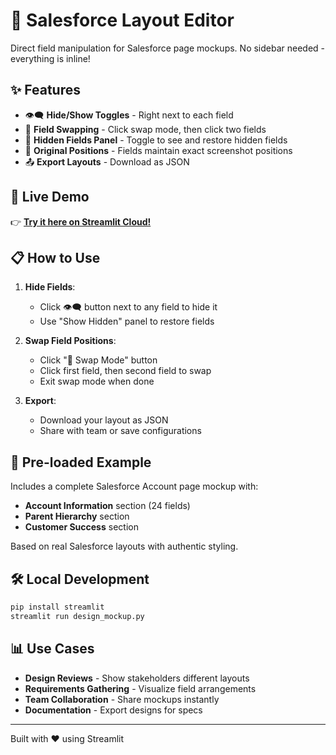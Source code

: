 # 🎯 Salesforce Layout Editor

Direct field manipulation for Salesforce page mockups. No sidebar needed - everything is inline!

## ✨ Features

- 👁️‍🗨️ **Hide/Show Toggles** - Right next to each field
- 🔄 **Field Swapping** - Click swap mode, then click two fields  
- 📂 **Hidden Fields Panel** - Toggle to see and restore hidden fields
- 📱 **Original Positions** - Fields maintain exact screenshot positions
- 📤 **Export Layouts** - Download as JSON

## 🚀 Live Demo

👉 **[Try it here on Streamlit Cloud!](YOUR_STREAMLIT_CLOUD_URL)**

## 📋 How to Use

1. **Hide Fields**:
   - Click 👁️‍🗨️ button next to any field to hide it
   - Use "Show Hidden" panel to restore fields

2. **Swap Field Positions**:
   - Click "🔄 Swap Mode" button
   - Click first field, then second field to swap
   - Exit swap mode when done

3. **Export**:
   - Download your layout as JSON
   - Share with team or save configurations

## 🎯 Pre-loaded Example

Includes a complete Salesforce Account page mockup with:
- **Account Information** section (24 fields)
- **Parent Hierarchy** section  
- **Customer Success** section

Based on real Salesforce layouts with authentic styling.

## 🛠️ Local Development

```bash
pip install streamlit
streamlit run design_mockup.py
```

## 📊 Use Cases

- **Design Reviews** - Show stakeholders different layouts
- **Requirements Gathering** - Visualize field arrangements
- **Team Collaboration** - Share mockups instantly
- **Documentation** - Export designs for specs

---

Built with ❤️ using Streamlit
